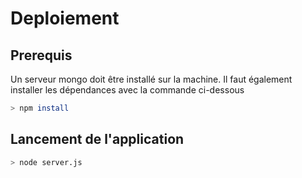 # Deploiement
## Prerequis
Un serveur mongo doit être installé sur la machine.
Il faut également installer les dépendances avec la commande ci-dessous
```bash
> npm install
```

## Lancement de l'application
```bash
> node server.js
```
